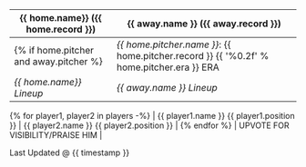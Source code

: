 | {{ home.name}} ({{ home.record }}) | {{ away.name }} ({{ away.record }}) |
| ------ | ------ |
{% if home.pitcher and away.pitcher %}| *{{ home.pitcher.name }}*: {{ home.pitcher.record }} {{ '%0.2f' % home.pitcher.era }} ERA | *{{ away.pitcher.name }}*: {{ away.pitcher.record }} {{ '%0.2f' % away.pitcher.era }} ERA |{% endif %}
| *{{ home.name}} Lineup* | *{{ away.name }} Lineup* |
{% for player1, player2 in players -%}
| {{ player1.name }} {{ player1.position }} | {{ player2.name }} {{ player2.position }} |
{% endfor %}
| UPVOTE FOR VISIBILITY/PRAISE HIM |

Last Updated @ {{ timestamp }}
